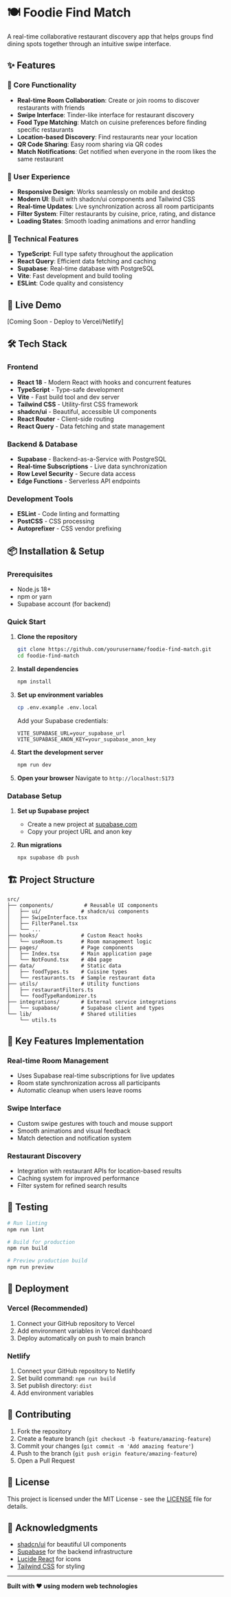# 🍽️ Foodie Find Match

A real-time collaborative restaurant discovery app that helps groups find dining spots together through an intuitive swipe interface.

## ✨ Features

### 🎯 Core Functionality
- **Real-time Room Collaboration**: Create or join rooms to discover restaurants with friends
- **Swipe Interface**: Tinder-like interface for restaurant discovery
- **Food Type Matching**: Match on cuisine preferences before finding specific restaurants
- **Location-based Discovery**: Find restaurants near your location
- **QR Code Sharing**: Easy room sharing via QR codes
- **Match Notifications**: Get notified when everyone in the room likes the same restaurant

### 🎨 User Experience
- **Responsive Design**: Works seamlessly on mobile and desktop
- **Modern UI**: Built with shadcn/ui components and Tailwind CSS
- **Real-time Updates**: Live synchronization across all room participants
- **Filter System**: Filter restaurants by cuisine, price, rating, and distance
- **Loading States**: Smooth loading animations and error handling

### 🔧 Technical Features
- **TypeScript**: Full type safety throughout the application
- **React Query**: Efficient data fetching and caching
- **Supabase**: Real-time database with PostgreSQL
- **Vite**: Fast development and build tooling
- **ESLint**: Code quality and consistency

## 🚀 Live Demo

[Coming Soon - Deploy to Vercel/Netlify]

## 🛠️ Tech Stack

### Frontend
- **React 18** - Modern React with hooks and concurrent features
- **TypeScript** - Type-safe development
- **Vite** - Fast build tool and dev server
- **Tailwind CSS** - Utility-first CSS framework
- **shadcn/ui** - Beautiful, accessible UI components
- **React Router** - Client-side routing
- **React Query** - Data fetching and state management

### Backend & Database
- **Supabase** - Backend-as-a-Service with PostgreSQL
- **Real-time Subscriptions** - Live data synchronization
- **Row Level Security** - Secure data access
- **Edge Functions** - Serverless API endpoints

### Development Tools
- **ESLint** - Code linting and formatting
- **PostCSS** - CSS processing
- **Autoprefixer** - CSS vendor prefixing

## 📦 Installation & Setup

### Prerequisites
- Node.js 18+ 
- npm or yarn
- Supabase account (for backend)

### Quick Start

1. **Clone the repository**
   ```bash
   git clone https://github.com/yourusername/foodie-find-match.git
   cd foodie-find-match
   ```

2. **Install dependencies**
   ```bash
   npm install
   ```

3. **Set up environment variables**
   ```bash
   cp .env.example .env.local
   ```
   
   Add your Supabase credentials:
   ```env
   VITE_SUPABASE_URL=your_supabase_url
   VITE_SUPABASE_ANON_KEY=your_supabase_anon_key
   ```

4. **Start the development server**
   ```bash
   npm run dev
   ```

5. **Open your browser**
   Navigate to `http://localhost:5173`

### Database Setup

1. **Set up Supabase project**
   - Create a new project at [supabase.com](https://supabase.com)
   - Copy your project URL and anon key

2. **Run migrations**
   ```bash
   npx supabase db push
   ```

## 🏗️ Project Structure

```
src/
├── components/          # Reusable UI components
│   ├── ui/             # shadcn/ui components
│   ├── SwipeInterface.tsx
│   ├── FilterPanel.tsx
│   └── ...
├── hooks/              # Custom React hooks
│   └── useRoom.ts      # Room management logic
├── pages/              # Page components
│   ├── Index.tsx       # Main application page
│   └── NotFound.tsx    # 404 page
├── data/               # Static data
│   ├── foodTypes.ts    # Cuisine types
│   └── restaurants.ts  # Sample restaurant data
├── utils/              # Utility functions
│   ├── restaurantFilters.ts
│   └── foodTypeRandomizer.ts
├── integrations/       # External service integrations
│   └── supabase/       # Supabase client and types
└── lib/                # Shared utilities
    └── utils.ts
```

## 🎯 Key Features Implementation

### Real-time Room Management
- Uses Supabase real-time subscriptions for live updates
- Room state synchronization across all participants
- Automatic cleanup when users leave rooms

### Swipe Interface
- Custom swipe gestures with touch and mouse support
- Smooth animations and visual feedback
- Match detection and notification system

### Restaurant Discovery
- Integration with restaurant APIs for location-based results
- Caching system for improved performance
- Filter system for refined search results

## 🧪 Testing

```bash
# Run linting
npm run lint

# Build for production
npm run build

# Preview production build
npm run preview
```

## 🚀 Deployment

### Vercel (Recommended)
1. Connect your GitHub repository to Vercel
2. Add environment variables in Vercel dashboard
3. Deploy automatically on push to main branch

### Netlify
1. Connect your GitHub repository to Netlify
2. Set build command: `npm run build`
3. Set publish directory: `dist`
4. Add environment variables

## 🤝 Contributing

1. Fork the repository
2. Create a feature branch (`git checkout -b feature/amazing-feature`)
3. Commit your changes (`git commit -m 'Add amazing feature'`)
4. Push to the branch (`git push origin feature/amazing-feature`)
5. Open a Pull Request

## 📝 License

This project is licensed under the MIT License - see the [LICENSE](LICENSE) file for details.

## 🙏 Acknowledgments

- [shadcn/ui](https://ui.shadcn.com/) for beautiful UI components
- [Supabase](https://supabase.com/) for the backend infrastructure
- [Lucide React](https://lucide.dev/) for icons
- [Tailwind CSS](https://tailwindcss.com/) for styling

---

**Built with ❤️ using modern web technologies**
